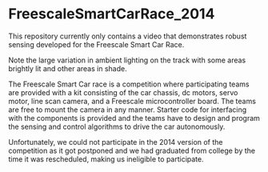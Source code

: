 # FreescaleSmartCarRace_2014

This repository currently only contains a video that demonstrates robust sensing developed for the Freescale Smart Car Race.

Note the large variation in ambient lighting on the track with some areas brightly lit and other areas in shade. 

The Freescale Smart Car race is a competition where participating teams are provided with a kit consisting of the car chassis,
dc motors, servo motor, line scan camera, and a Freescale microcontroller board. The teams are free to mount the camera 
in any manner. Starter code for interfacing with the components is provided and the teams have to design and program the
sensing and control algorithms to drive the car autonomously.

Unfortunately, we could not participate in the 2014 version of the competition as it got postponed 
and we had graduated from college by the time it was rescheduled, making us ineligible to participate.
